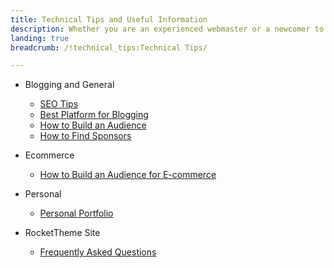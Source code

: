 ```yaml
---
title: Technical Tips and Useful Information
description: Whether you are an experienced webmaster or a newcomer to the world of online media, we have an excellent collection of articles to help you build an audience for almost any online endeavor. From social media to ecommerce, we have you covered.
landing: true
breadcrumb: /!technical_tips:Technical Tips/

---
```


* Blogging and General

	- [SEO Tips](blogging/seo.md)
	- [Best Platform for Blogging](blogging/best_platform_for_blogging.md)
	- [How to Build an Audience](blogging/how_to_build_an_audience.md)
	- [How to Find Sponsors](blogging/sponsors.md)

<!-- -->

* Ecommerce

	- [How to Build an Audience for E-commerce](build_an_audience_for_ecommerce.md)

<!-- -->

* Personal

	- [Personal Portfolio](personal/personal_portfolio.md)

<!-- -->

* RocketTheme Site

    - [Frequently Asked Questions](site/faq.md)
